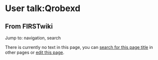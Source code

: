 # User talk:Qrobexd

## From FIRSTwiki

Jump to: navigation, search

There is currently no text in this page, you can [search for this page title](Special:Search/Qrobexd "Special:Search/Qrobexd") in other pages or [edit this page](http://www.firstwiki.net/index.php?title=User_talk:Qrobexd&action=edit "http://www.firstwiki.net/index.php?title=User_talk:Qrobexd&action=edit").
